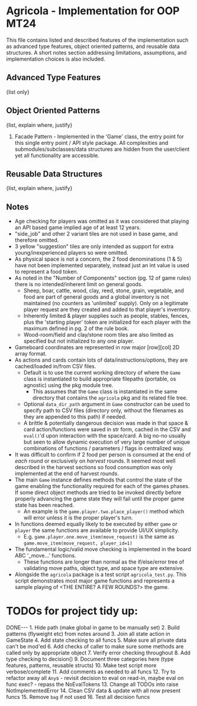 # Agricola - Implementation for OOP MT24

This file contains listed and described features of the implementation such as advanced type features, object oriented patterns, and reusable data structures. A short notes section addressing limitations, assumptions, and implementation choices is also included.

## Advanced Type Features

{list only}

## Object Oriented Patterns

{list, explain where, justify}

1. Facade Pattern - Implemented in the 'Game' class, the entry point for this single entry point / API style package. All complexities and submodules/subclasses/data structures are hidden from the user/client yet all functionality are accessible.

## Reusable Data Structures

{list, explain where, justify}

## Notes

- Age checking for players was omitted as it was considered that playing an API based game implied age of at least 12 years.
- "side_job" and other 2 variant tiles are not used in base game, and therefore omitted.
- 3 yellow "suggestion" tiles are only intended as support for extra young/inexperienced players so were omitted.
- As physical space is not a concern, the 2 food denominations (1 & 5) have not been implemented separately, instead just an int value is used to represent a food token.
- As noted in the "Number of Components" section (pg. 12 of game rules) there is no intended/inherent limit on general goods.
    - Sheep, boar, cattle, wood, clay, reed, stone, grain, vegetable, and food are part of general goods and a global inventory is not maintained (no counters as 'unlimited' supply). Only on a legitimate player request are they created and added to that player's inventory.
    - Inherently limited & player supplies such as people, stables, fences, plus the 'starting player' token are initialized for each player with the maximum defined in pg. 2 of the rule book.
    - Wood-room/field and clay/stone room tiles are also limited as specified but not initialized to any one player.
- Gameboard coordinates are represented in row major [row][col] 2D array format.
- As actions and cards contain lots of data/instructions/options, they are cached/loaded in/from CSV files.
    - Default is to use the current working directory of where the `Game` class is instantiated to build appropriate filepaths (portable, os agnostic) using the pkg module tree.
        - This assumes that the `Game` class is instantiated in the same directory that contains the `agricola` pkg and its related file tree.
    - Optional `data_dir_path` argument in `Game` constructor can be used to specify path to CSV files (directory only, without the filenames as they are appended to this path) if needed.
    - A brittle & potentially dangerous decision was made in that space & card action/functions were saved in str form, cached in the CSV and `eval()`'d upon interaction with the space/card. A big no-no usually but seen to allow dynamic execution of very large number of unique combinations of functions / parameters / flags in centralized way.
- It was difficult to confirm if 2 food per person is consumed at the end of *each* round or exclusively on *harvest* rounds. It seemed most well described in the harvest sections so food consumption was only implemented at the end of harvest rounds.
- The main `Game` instance defines methods that control the state of the game enabling the functionality required for each of the games phases. If some direct object methods are tried to be invoked directly before properly advancing the game state they will fail until the proper game state has been reached.
    - An example is the `game.player.two.place_player()` method which will error unless it is the proper player's turn.
- In functions deemed equally likely to be executed by either `game` or `player` the same functions are available to provide UI/UX simplicity.
    - E.g. `game.player.one.move_item(move_request)` is the same as `game.move_item(move_request, player_id=1)`
- The fundamental logic/valid move checking is implemented in the board ABC '_move...' functions.
    - These functions are longer than normal as the if/else/error tree of validating move paths, object type, and space type are extensive.
- Alongside the `agricola` package is a test script `agricola_test.py`. This script demonstrates most major game functions and represents a sample playing of <THE ENTIRE? A FEW ROUNDS?> the game.



# TODOs for project tidy up:

DONE---    1. Hide path (make global in game to be manually set)
2. Build patterns (flyweight etc) from notes around
3. Join all state action in GameState
4. Add state checking to all funcs
5. Make sure all private data can't be mod'ed
6. Add checks of caller to make sure some methods are called only by appropriate object
7. Verify error checking throughout
8. Add type checking to decision()
9. Document three categories here (type features, patterns, reusable structs)
10. Make test script more verbose/complete
11. Add comments as needed to all funcs
12. Try to refactor away all `Any`s
    - revisit decision to eval on read-in, maybe eval on func exec?
    - repass the NoEvalTokens
13. Change all TODOs into raise NotImplementedError
14. Clean CSV data & update with all now present funcs
15. Remove `bag` if not used
16. Test all decision funcs